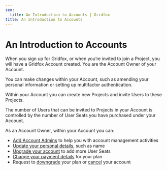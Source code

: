 ```yaml
---
seo:
  title: An Introduction to Accounts | Gridfox
title: An Introduction to Accounts
---
```

# An Introduction to Accounts

When you sign up for Gridfox, or when you’re invited to join a Project, you will have a Gridfox Account created. You are the Account Owner of your Account.

You can make changes within your Account, such as amending your personal information or setting up multifactor authentication.

Within your Account you can create new Projects and invite Users to these Projects.

The number of Users that can be invited to Projects in your Account is controlled by the number of User Seats you have purchased under your Account.

As an Account Owner, within your Account you can:

* [Add Account Admins](/building-a-project/adding-account-administrators) to help you with account management activities
* [Update your personal details](/building-a-project/updating-your-personal-details), such as name
* [Upgrade your account](/building-a-project/upgrading-your-account) to add more User Seats
* [Change your payment details](/building-a-project/updating-payment-details) for your plan
* Request to [downgrade](/building-a-project/downgrading-your-account) your plan or [cancel](/building-a-project/cancelling-your-account) your account